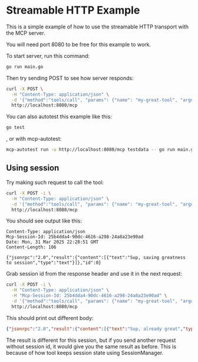 # Streamable HTTP Example

This is a simple example of how to use the streamable HTTP transport with the MCP server.

You will need port 8080 to be free for this example to work.

To start server, run this command:

```bash
go run main.go
```

Then try sending POST to see how server responds:

```bash
curl -X POST \
  -H "Content-Type: application/json" \
  -d '{"method":"tools/call", "params": {"name": "my-great-tool", "arguments": {}},"id":0}' \
  http://localhost:8080/mcp
```

You can also autotest this example like this:

```bash
go test
```

, or with mcp-autotest:

```bash
mcp-autotest run -u http://localhost:8080/mcp testdata -- go run main.go
```


## Using session

Try making such request to call the tool:

```bash
curl -X POST -i \
  -H "Content-Type: application/json" \
  -d '{"method":"tools/call", "params": {"name": "my-great-tool", "arguments": {}},"id":0}' \
  http://localhost:8080/mcp
```

You should see output like this:

```
Content-Type: application/json
Mcp-Session-Id: 25b4dda4-90dc-4616-a298-24a8a23e90ad
Date: Mon, 31 Mar 2025 22:28:51 GMT
Content-Length: 106

{"jsonrpc":"2.0","result":{"content":[{"text":"Sup, saving greatness to session","type":"text"}]},"id":0}
```

Grab session id from the response header and use it in the next request:

```bash
curl -X POST -i \
  -H "Content-Type: application/json" \
  -H "Mcp-Session-Id: 25b4dda4-90dc-4616-a298-24a8a23e90ad" \
  -d '{"method":"tools/call", "params": {"name": "my-great-tool", "arguments": {}},"id":1}' \
  http://localhost:8080/mcp
```

This should print out different body:

```json
{"jsonrpc":"2.0","result":{"content":[{"text":"Sup, already great","type":"text"}]},"id":1}
```

The result is different for this session, but if you send another request without session id, it would give you the same result as before. 
This is because of how tool keeps session state using SessionManager.